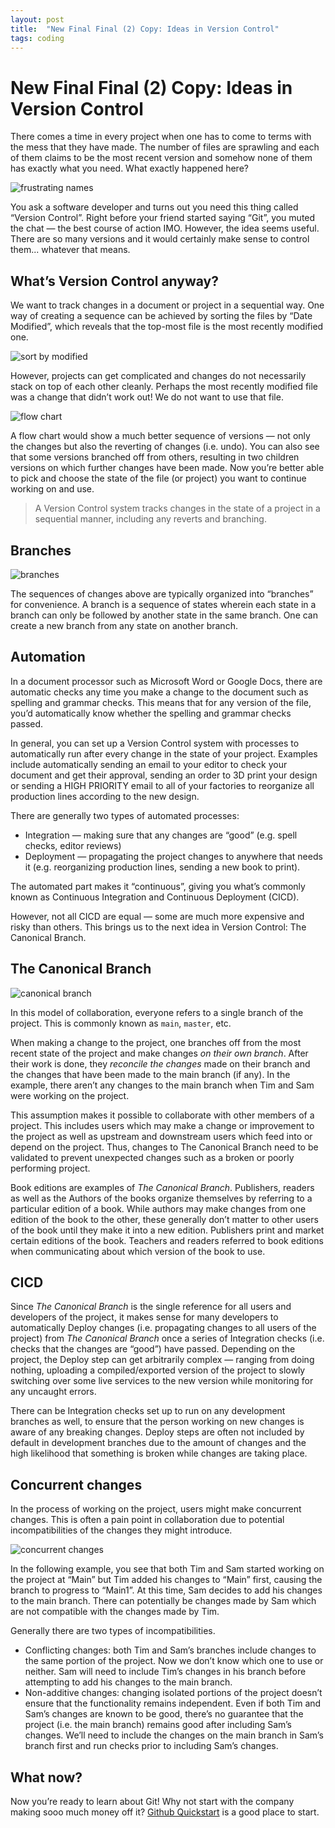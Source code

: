 ```yaml
---
layout: post
title:  "New Final Final (2) Copy: Ideas in Version Control"
tags: coding
---
```


# New Final Final (2) Copy: Ideas in Version Control
There comes a time in every project when one has to come to terms with the mess that they have made. The number of files are sprawling and each of them claims to be the most recent version and somehow none of them has exactly what you need. What exactly happened here?

![frustrating names](/assets/2022-07-26/01_frustrating_names.jpg)

You ask a software developer and turns out you need this thing called “Version Control”. Right before your friend started saying “Git”, you muted the chat — the best course of action IMO. However, the idea seems useful. There are so many versions and it would certainly make sense to control them... whatever that means.

## What’s Version Control anyway?
We want to track changes in a document or project in a sequential way. One way of creating a sequence can be achieved by sorting the files by “Date Modified”, which reveals that the top-most file is the most recently modified one.

![sort by modified](/assets/2022-07-26/02_sort_by_modified.jpg)

However, projects can get complicated and changes do not necessarily stack on top of each other cleanly. Perhaps the most recently modified file was a change that didn’t work out! We do not want to use that file.

![flow chart](/assets/2022-07-26/03_flowchart.jpg)

A flow chart would show a much better sequence of versions — not only the changes but also the reverting of changes (i.e. undo). You can also see that some versions branched off from others, resulting in two children versions on which further changes have been made. Now you’re better able to pick and choose the state of the file (or project) you want to continue working on and use.

> A Version Control system tracks changes in the state of a project in a sequential manner, including any reverts and branching.

## Branches

![branches](/assets/2022-07-26/04_branches.jpg)

The sequences of changes above are typically organized into “branches” for convenience. A branch is a sequence of states wherein each state in a branch can only be followed by another state in the same branch. One can create a new branch from any state on another branch.

## Automation

In a document processor such as Microsoft Word or Google Docs, there are automatic checks any time you make a change to the document such as spelling and grammar checks. This means that for any version of the file, you’d automatically know whether the spelling and grammar checks passed.

In general, you can set up a Version Control system with processes to automatically run after every change in the state of your project. Examples include automatically sending an email to your editor to check your document and get their approval, sending an order to 3D print your design or sending a HIGH PRIORITY email to all of your factories to reorganize all production lines according to the new design.

There are generally two types of automated processes:
- Integration — making sure that any changes are “good” (e.g. spell checks, editor reviews)
- Deployment — propagating the project changes to anywhere that needs it (e.g. reorganizing production lines, sending a new book to print).

The automated part makes it “continuous”, giving you what’s commonly known as Continuous Integration and Continuous Deployment (CICD).

However, not all CICD are equal — some are much more expensive and risky than others. This brings us to the next idea in Version Control: The Canonical Branch.


## The Canonical Branch

![canonical branch](/assets/2022-07-26/05_canonical_branch.jpg)

In this model of collaboration, everyone refers to a single branch of the project. This is commonly known as `main`, `master`, etc. 

When making a change to the project, one branches off from the most recent state of the project and make changes *on their own branch*. After their work is done, they *reconcile the changes* made on their branch and the changes that have been made to the main branch (if any). In the example, there aren’t any changes to the main branch when Tim and Sam were working on the project.

This assumption makes it possible to collaborate with other members of a project. This includes users which may make a change or improvement to the project as well as upstream and downstream users which feed into or depend on the project. Thus, changes to The Canonical Branch need to be validated to prevent unexpected changes such as a broken or poorly performing project.

Book editions are examples of *The Canonical Branch*. Publishers, readers as well as the Authors of the books organize themselves by referring to a particular edition of a book. While authors may make changes from one edition of the book to the other, these generally don’t matter to other users of the book until they make it into a new edition. Publishers print and market certain editions of the book. Teachers and readers referred to book editions when communicating about which version of the book to use.


## CICD
Since *The Canonical Branch* is the single reference for all users and developers of the project, it makes sense for many developers to automatically Deploy changes (i.e. propagating changes to all users of the project) from *The Canonical Branch* once a series of Integration checks (i.e. checks that the changes are “good”) have passed. Depending on the project, the Deploy step can get arbitrarily complex — ranging from doing nothing, uploading a compiled/exported version of the project to slowly switching over some live services to the new version while monitoring for any uncaught errors.

There can be Integration checks set up to run on any development branches as well, to ensure that the person working on new changes is aware of any breaking changes. Deploy steps are often not included by default in development branches due to the amount of changes and the high likelihood that something is broken while changes are taking place.


## Concurrent changes
In the process of working on the project, users might make concurrent changes. This is often a pain point in collaboration due to potential incompatibilities of the changes they might introduce.

![concurrent changes](/assets/2022-07-26/06_concurrent_changes.jpg)

In the following example, you see that both Tim and Sam started working on the project at “Main” but Tim added his changes to “Main” first, causing the branch to progress to “Main1”. At this time, Sam decides to add his changes to the main branch. There can potentially be changes made by Sam which are not compatible with the changes made by Tim. 

Generally there are two types of incompatibilities.
- Conflicting changes: both Tim and Sam’s branches include changes to the same portion of the project. Now we don’t know which one to use or neither. Sam will need to include Tim’s changes in his branch before attempting to add his changes to the main branch.
- Non-additive changes: changing isolated portions of the project doesn’t ensure that the functionality remains independent. Even if both Tim and Sam’s changes are known to be good, there’s no guarantee that the project (i.e. the main branch) remains good after including Sam’s changes. We’ll need to include the changes on the main branch in Sam’s branch first and run checks prior to including Sam’s changes.


## What now?
Now you’re ready to learn about Git! Why not start with the company making sooo much money off it? [Github Quickstart](https://docs.github.com/en/get-started/quickstart/hello-world) is a good place to start.
